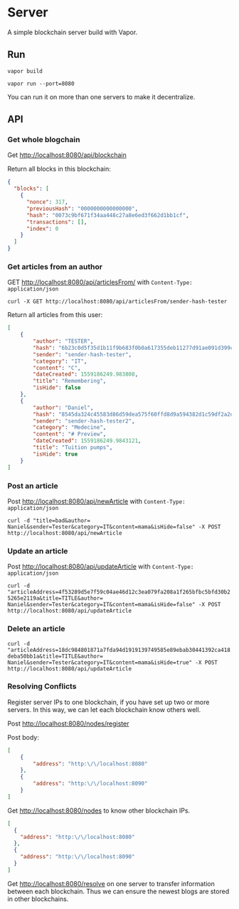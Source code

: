 # Server

A simple blockchain server build with Vapor.

## Run

```shell
vapor build
```

```shell
vapor run --port=8080
```

You can run it on more than one servers to make it decentralize.
## API

### Get whole blogchain

Get [http://localhost:8080/api/blockchain](http://localhost:8080/api/blockchain)

Return all blocks in this blockchain:

```json
{
  "blocks": [
    {
      "nonce": 317,
      "previousHash": "0000000000000000",
      "hash": "0073c9bf671f34aa448c27a8e6ed3f662d1bb1cf",
      "transactions": [],
      "index": 0
    }
  ]
}
```
### Get articles from an author
GET [http://localhost:8080/api/articlesFrom/](http://localhost:8080/api/articlesFrom/) with `Content-Type: application/json`

`curl -X GET http://localhost:8080/api/articlesFrom/sender-hash-tester`

Return all articles from this user:

```json
[
    {
        "author": "TESTER",
        "hash": "6b23c0d5f35d1b11f9b683f0b0a617355deb11277d91ae091d399c655b87940d",
        "sender": "sender-hash-tester",
        "category": "IT",
        "content": "C",
        "dateCreated": 1559186249.983808,
        "title": "Remembering",
        "isHide": false
    },
    {
        "author": "Daniel",
        "hash": "8545da324c45583d86d59dea575f60ffd8d9a594382d1c59df2a2d98740d173e",
        "sender": "sender-hash-tester2",
        "category": "Medecine",
        "content": "# Preview",
        "dateCreated": 1559186249.9843121,
        "title": "Tuition pumps",
        "isHide": true
    }
]
```


### Post an article

Post [http://localhost:8080/api/newArticle](http://localhost:8080/api/newArticle) with `Content-Type: application/json`

`curl -d "title=bad&author= Naniel&sender=Tester&category=IT&content=mama&isHide=false" -X POST http://localhost:8080/api/newArticle`


### Update an article
Post [http://localhost:8080/api/updateArticle](http://localhost:8080/api/updateArticle) with `Content-Type: application/json`

`curl -d "articleAddress=4f53289d5e7f59c04ae46d12c3ea079fa208a1f265bfbc5bfd30b25265e2119a&title=TITLE&author= Naniel&sender=Tester&category=IT&content=mama&isHide=false" -X POST http://localhost:8080/api/updateArticle`

### Delete an article

`curl -d "articleAddress=18dc984801871a7fda94d1919139749585e89ebab30441392ca418deba50bb1a&title=TITLE&author= Naniel&sender=Tester&category=IT&content=mama&isHide=true" -X POST http://localhost:8080/api/updateArticle`

### Resolving Conflicts

Register server IPs to one blockchain, if you have set up two or more servers. In this way, we can let each blockchain know others well.

Post [http://localhost:8080/nodes/register](http://localhost:8080/nodes/register)

Post body:

```json
[
    {
        "address": "http:\/\/localhost:8080"
    },
    {
        "address": "http:\/\/localhost:8090"
    }
]
```

Get [http://localhost:8080/nodes](http://localhost:8080/nodes) to know other blockchain IPs.

```json
[
  {
    "address": "http:\/\/localhost:8080"
  },
  {
    "address": "http:\/\/localhost:8090"
  }
]
```

Get [http://localhost:8080/resolve](http://localhost:8080/resolve) on one server to transfer information between each blockchain. Thus we can ensure the newest blogs are stored in other blockchains.



